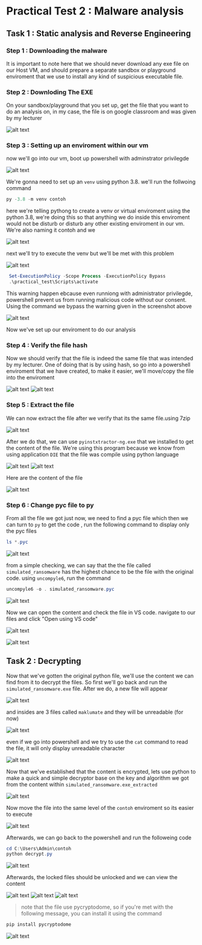 # Practical Test 2 : Malware analysis


## Task 1 : Static analysis and Reverse Engineering

### Step 1 :  Downloading the malware
It is important to note here that we should never download any exe file on our Host VM, and should prepare a separate sandbox or playground enviroment that we use to install any kind of suspicious executable file.

### Step 2 : Downloding The EXE

On your sandbox/playground that you set up, get the file that you want to do an analysis on, in my case, the file is on google classroom and was given by my lecturer

![alt text](screenshot/ransomware.png)

### Step 3 : Setting up an enviroment within our vm 

now we'll go into our vm, boot up powershell with adminstrator privilegde 

![alt text](screenshot/adminpriv.png)

We're gonna need to set up an `venv` using python 3.8. we'll run the follwoing command 

```powershell
py -3.8 -m venv contoh
```

here we're telling pythong to create a venv or virtual enviroment using the python 3.8, we're doing this so that anything we do inside this enviroment would not be disturb or disturb any other existing enviroment in our vm. We're also naming it contoh and we 

![alt text](screenshot/enviroment.png)

next we'll try to execute the venv but we'll be met with this problem

![alt text](screenshot/warning.png)
```powershell
 Set-ExecutionPolicy -Scope Process -ExecutionPolicy Bypass
 .\practical_test\Scripts\activate
```
This warning happen ebcause even runniong with administrator privilegde, powershell prevent us from running malicious code without our consent. Using the command we bypass the warning given in the screenshot above

![alt text](screenshot/venvfinished.png)

Now we've set up our enviroment to do our analysis

### Step 4 : Verify the file hash

Now we should verify that the file is indeed the same file that was intended by my lecturer. One of doing that is by using hash, so go into a powershell enviroment that we have created, to make it easier, we'll move/copy the file into the enviroment 

![alt text](screenshot/MalwareHash.png)
![alt text](screenshot/Hashbylecturer.png)

### Step 5 : Extract the file

We can now extract the file after we verify that its the same file.using 7zip 

![alt text](screenshot/Extract.png)

After we do that, we can use `pyinstxtractor-ng.exe` that we installed to get the content of the file. We're using this program because we know from using application `DIE` that the file was compile using python language

![alt text](screenshot/DIE.png)
![alt text](screenshot/pyextract.png)

Here are the content of the file 

![alt text](screenshot/Content.png)

### Step 6 : Change pyc file to py

From all the file we got just now, we need to find a pyc file which then we can turn to `py` to get the code , run the following command to display only the pyc files

```powershell
ls *.pyc
```

![alt text](screenshot/listpyc.png)

from a simple checking, we can say that the the file called `simulated_ransomware` has the highest chance to be the file with the original code. using `uncompyle6`, run the command

```powershell
uncompyle6 -o . simulated_ransomware.pyc
```

![alt text](screenshot/changetopy.png)

Now we can open the content and check the file in VS code. navigate to our files and click "Open using VS code" 

![alt text](screenshot/pyinfile.png)

![alt text](screenshot/contentpy.png)

## Task 2 : Decrypting

Now that we've gotten the original python file, we'll use the content we can find from it to decrypt the files. So first we'll go back and run the `simulated_ransomware.exe` file. After we do, a new file will appear

![alt text](screenshot/lockedfiles.png)

and insides are 3 files called `maklumate` and they will be unreadable (for now)

![alt text](screenshot/maklumat.png)

even if we go into powershell and we try to use the `cat` command to read the file, it will only display unreadable character

![alt text](screenshot/maklumatcontent.png)

Now that we've established that the content is encrypted, lets use python to make a quick and simple decryptor base on the key and algorithm we got from the content within `simulated_ransomware.exe_extracted` 

![alt text](screenshot/code.png)

Now move the file into the same level of the `contoh` enviroment so its easier to execute

![alt text](screenshot/decryptor.png)

Afterwards, we can go back to the powershell and run the followeing code

```powershell
cd C:\Users\Admin\contoh
python decrypt.py
```

![alt text](screenshot/decrypted.png)

Afterwards, the locked files should be unlocked and we can view the content

![alt text](screenshot/info1.png)
![alt text](screenshot/info2.png)
![alt text](screenshot/info3.png)


>note that the file use pycryptodome, so if you're met with the following message, you can install it using the command 

```powershell
pip install pycryptodome
```

![alt text](screenshot/pycruptodome.png)